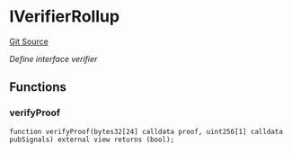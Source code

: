 # IVerifierRollup
[Git Source](https://github.com/agglayer/agglayer-contracts/blob/112a010b7c8b14335e5fe1a9bffc11bd2459df05/contracts/interfaces/IVerifierRollup.sol)

*Define interface verifier*


## Functions
### verifyProof


```solidity
function verifyProof(bytes32[24] calldata proof, uint256[1] calldata pubSignals) external view returns (bool);
```

